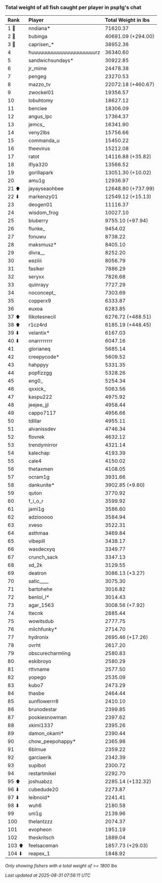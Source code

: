 ### Total weight of all fish caught per player in psp1g's chat

| Rank  | Player                    | Total Weight in lbs |
|:------|:--------------------------|:--------------------|
| 1 🥇  | nndiana*                  | 71620.37            |
| 2 🥈  | bubinga                   | 40691.09 (+294.00)  |
| 3 🥉  | caprisen_*                | 38952.36            |
| 4     | huuuuuuuuuuuuuuuuuuuuuurz | 36340.60            |
| 5     | sandwichsundays*          | 30922.85            |
| 6     | jr_mime                   | 24478.38            |
| 7     | pengeg                    | 23270.53            |
| 8     | mazzo_tv                  | 22072.18 (+460.67)  |
| 9     | zwockel01                 | 19356.57            |
| 10    | lobuhtomy                 | 18627.12            |
| 11    | benciee                   | 18306.09            |
| 12    | angus_lpc                 | 17364.37            |
| 13    | jemcs_                    | 16341.90            |
| 14    | veny2lbs                  | 15756.66            |
| 15    | commanda_u                | 15450.22            |
| 16    | theevirus                 | 15212.08            |
| 17    | ratot                     | 14116.88 (+35.82)   |
| 18    | iflya320                  | 13566.52            |
| 19    | gorillapark               | 13051.30 (+10.02)   |
| 20    | amu1g                     | 12936.97            |
| 21 ⬆  | jayayseaohbee             | 12648.80 (+737.99)  |
| 22 ⬇  | markenzy01                | 12549.12 (+15.13)   |
| 23    | deogen01                  | 11116.37            |
| 24    | wisdom_frog               | 10027.10            |
| 25    | bluberry                  | 9755.10 (+97.94)    |
| 26    | flunke_                   | 9454.02             |
| 27    | fonuwu                    | 8738.22             |
| 28    | maksmusz*                 | 8405.10             |
| 29    | divra__                   | 8252.20             |
| 30    | eeziiii                   | 8056.79             |
| 31    | faslker                   | 7886.29             |
| 32    | seryxx                    | 7826.68             |
| 33    | quinrayy                  | 7727.29             |
| 34    | noconcept_                | 7303.69             |
| 35    | copperx9                  | 6333.87             |
| 36    | euxoa                     | 6283.85             |
| 37 ⬆  | llikotesnecil             | 6276.72 (+488.51)   |
| 38 ⬆  | r1cz4rd                   | 6185.19 (+448.45)   |
| 39 ⬇  | velantix*                 | 6167.03             |
| 40 ⬇  | onarrrrrrrr               | 6047.16             |
| 41    | glorianeq                 | 5685.14             |
| 42    | creepycode*               | 5609.52             |
| 43    | hahppyy                   | 5331.35             |
| 44    | popfizzgg                 | 5328.26             |
| 45    | eng0_                     | 5254.34             |
| 46    | qxxick_                   | 5063.56             |
| 47    | kaspu222                  | 4975.92             |
| 48    | jeejee_jjl                | 4958.44             |
| 49    | cappo7117                 | 4956.66             |
| 50    | tdillar                   | 4955.11             |
| 51    | alvanissdev               | 4746.34             |
| 52    | flovrek                   | 4632.12             |
| 53    | trendymirror              | 4321.14             |
| 54    | kalechap                  | 4193.39             |
| 55    | cale4                     | 4150.02             |
| 56    | thetaxmen                 | 4108.05             |
| 57    | ocram1g                   | 3931.66             |
| 58    | dankunite*                | 3902.85 (+9.60)     |
| 59    | quton                     | 3770.92             |
| 60    | f_i_o_r                   | 3599.92             |
| 61    | jami1g                    | 3586.60             |
| 62    | adziooooo                 | 3584.94             |
| 63    | xveso                     | 3522.31             |
| 64    | asthmaa                   | 3469.84             |
| 65    | vibepill                  | 3438.17             |
| 66    | wasdecxyq                 | 3349.77             |
| 67    | crunch_sack               | 3347.13             |
| 68    | xd_2k                     | 3129.55             |
| 69    | deatron                   | 3086.13 (+3.27)     |
| 70    | satic____                 | 3075.30             |
| 71    | bartohehe                 | 3016.82             |
| 72    | benlol_l*                 | 3014.43             |
| 73    | agar_1563                 | 3008.56 (+7.92)     |
| 74    | ttecnk                    | 2885.44             |
| 75    | wowitsdub                 | 2777.75             |
| 76    | milchfunky*               | 2714.70             |
| 77    | hydronix                  | 2695.46 (+17.26)    |
| 78    | ovrht                     | 2617.20             |
| 79    | obscurecharmling          | 2580.83             |
| 80    | eskibroyo                 | 2580.29             |
| 81    | rttvname                  | 2577.50             |
| 82    | yopego                    | 2535.09             |
| 83    | kubo7                     | 2473.29             |
| 84    | thasbe                    | 2464.44             |
| 85    | sunflowerrr8              | 2410.10             |
| 86    | brunodestar               | 2399.85             |
| 87    | pookiesnowman             | 2397.62             |
| 88    | xkimi1337                 | 2395.26             |
| 89    | damon_okami*              | 2390.44             |
| 90    | chow_peepohappy*          | 2365.98             |
| 91    | 6blmue                    | 2359.22             |
| 92    | garciaerik                | 2342.39             |
| 93    | supibot                   | 2300.72             |
| 94    | restartmikel              | 2292.70             |
| 95 ⬆  | joshuabzz                 | 2285.14 (+132.32)   |
| 96 ⬇  | cubedude20                | 2273.87             |
| 97 ⬇  | leibnoid*                 | 2241.41             |
| 98 ⬇  | wuh6                      | 2180.58             |
| 99    | uni1g                     | 2139.96             |
| 100   | thelantzzz                | 2074.37             |
| 101   | evopheon                  | 1951.19             |
| 102   | theskritsch               | 1889.04             |
| 103 ⬆ | feelsaceman               | 1857.73 (+29.03)    |
| 104 ⬇ | reapex_1                  | 1848.92             |

_Only showing fishers with a total weight of >= 1800 lbs_

_Last updated at 2025-08-31 07:56:11 UTC_